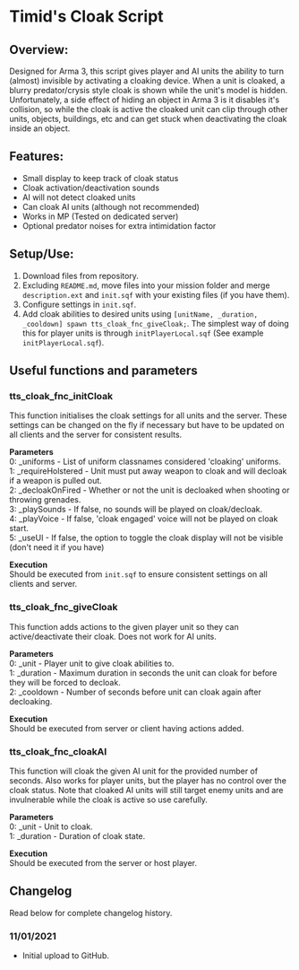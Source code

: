 # Timid's Cloak Script
## Overview:
Designed for Arma 3, this script gives player and AI units the ability to turn (almost) invisible by activating a cloaking device. When a unit is cloaked, a blurry predator/crysis style cloak is shown while the unit's model is hidden. Unfortunately, a side effect of hiding an object in Arma 3 is it disables it's collision, so while the cloak is active the cloaked unit can clip through other units, objects, buildings, etc and can get stuck when deactivating the cloak inside an object.

## Features:
- Small display to keep track of cloak status
- Cloak activation/deactivation sounds
- AI will not detect cloaked units
- Can cloak AI units (although not recommended)
- Works in MP (Tested on dedicated server)
- Optional predator noises for extra intimidation factor

## Setup/Use:
1. Download files from repository.
2. Excluding `README.md`, move files into your mission folder and merge `description.ext` and `init.sqf` with your existing files (if you have them).
3. Configure settings in `init.sqf`.
4. Add cloak abilities to desired units using `[unitName, _duration, _cooldown] spawn tts_cloak_fnc_giveCloak;`. The simplest way of doing this for player units is through `initPlayerLocal.sqf` (See example `initPlayerLocal.sqf`).

## Useful functions and parameters
### tts_cloak_fnc_initCloak
This function initialises the cloak settings for all units and the server. These settings can be changed on the fly if necessary but have to be updated on all clients and the server for consistent results.

**Parameters**  
0: _uniforms - List of uniform classnames considered 'cloaking' uniforms.  
1: _requireHolstered - Unit must put away weapon to cloak and will decloak if a weapon is pulled out.  
2: _decloakOnFired - Whether or not the unit is decloaked when shooting or throwing grenades.  
3: _playSounds - If false, no sounds will be played on cloak/decloak.  
4: _playVoice - If false, 'cloak engaged' voice will not be played on cloak start.  
5: _useUI - If false, the option to toggle the cloak display will not be visible (don't need it if you have)

**Execution**  
Should be executed from `init.sqf` to ensure consistent settings on all clients and server.

### tts_cloak_fnc_giveCloak
This function adds actions to the given player unit so they can active/deactivate their cloak. Does not work for AI units.

**Parameters**  
0: _unit - Player unit to give cloak abilities to.  
1: _duration - Maximum duration in seconds the unit can cloak for before they will be forced to decloak.  
2: _cooldown - Number of seconds before unit can cloak again after decloaking.  

**Execution**  
Should be executed from server or client having actions added.

### tts_cloak_fnc_cloakAI
This function will cloak the given AI unit for the provided number of seconds. Also works for player units, but the player has no control over the cloak status. Note that cloaked AI units will still target enemy units and are invulnerable while the cloak is active so use carefully. 

**Parameters**  
0: _unit - Unit to cloak.  
1: _duration - Duration of cloak state.  

**Execution**  
Should be executed from the server or host player.

## Changelog
Read below for complete changelog history.

### 11/01/2021
- Initial upload to GitHub.
